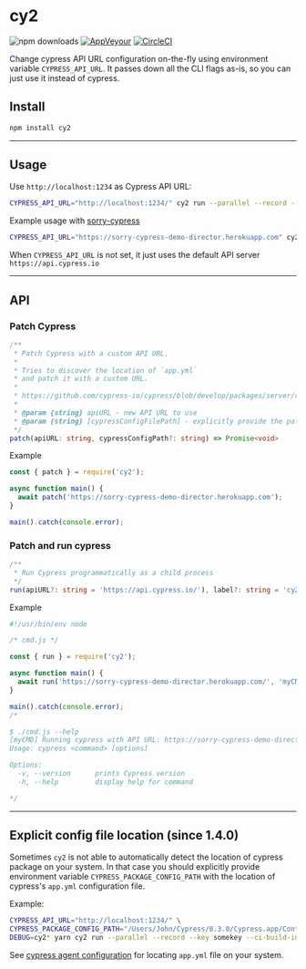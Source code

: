 # cy2

![npm downloads](https://img.shields.io/npm/dw/cy2?style=flat)
[![AppVeyour](https://ci.appveyor.com/api/projects/status/8i4xhejvla6rhc3m/branch/master?svg=true)](https://ci.appveyor.com/project/agoldis/cy2/branch/master) [![CircleCI](https://circleci.com/gh/sorry-cypress/cy2/tree/master.svg?style=shield)](https://circleci.com/gh/sorry-cypress/cy2/tree/master)

Change cypress API URL configuration on-the-fly using environment variable `CYPRESS_API_URL`. It passes down all the CLI flags as-is, so you can just use it instead of cypress.

## Install

```sh
npm install cy2
```

---

## Usage

Use `http://localhost:1234` as Cypress API URL:

```sh
CYPRESS_API_URL="http://localhost:1234/" cy2 run --parallel --record --key somekey --ci-build-id hello-cypress
```

Example usage with [sorry-cypress](https://sorry-cypress.dev)

```sh
CYPRESS_API_URL="https://sorry-cypress-demo-director.herokuapp.com" cy2 run  --parallel --record --key somekey --ci-build-id hello-cypress
```

When `CYPRESS_API_URL` is not set, it just uses the default API server `https://api.cypress.io`

---

## API

### Patch Cypress

```ts
/**
 * Patch Cypress with a custom API URL.
 *
 * Tries to discover the location of `app.yml`
 * and patch it with a custom URL.
 *
 * https://github.com/cypress-io/cypress/blob/develop/packages/server/config/app.yml
 *
 * @param {string} apiURL - new API URL to use
 * @param {string} [cypressConfigFilePath] - explicitly provide the path to Cypress app.yml and disable auto-discovery
 */
patch(apiURL: string, cypressConfigPath?: string) => Promise<void>
```

Example

```js
const { patch } = require('cy2');

async function main() {
  await patch('https://sorry-cypress-demo-director.herokuapp.com');
}

main().catch(console.error);
```

### Patch and run cypress

```ts
/**
 * Run Cypress programmatically as a child process
 */
run(apiURL?: string = 'https://api.cypress.io/'), label?: string = 'cy2')=> Promise<void>
```

Example

```js
#!/usr/bin/env node

/* cmd.js */

const { run } = require('cy2');

async function main() {
  await run('https://sorry-cypress-demo-director.herokuapp.com/', 'myCMD');
}

main().catch(console.error);
/*

$ ./cmd.js --help
[myCMD] Running cypress with API URL: https://sorry-cypress-demo-director.herokuapp.com/
Usage: cypress <command> [options]

Options:
  -v, --version      prints Cypress version
  -h, --help         display help for command

*/
```

---

## Explicit config file location (since 1.4.0)

Sometimes `cy2` is not able to automatically detect the location of cypress package on your system. In that case you should explicitly provide environment variable `CYPRESS_PACKAGE_CONFIG_PATH` with the location of cypress's `app.yml` configuration file.

Example:

```sh
CYPRESS_API_URL="http://localhost:1234/" \
CYPRESS_PACKAGE_CONFIG_PATH="/Users/John/Cypress/8.3.0/Cypress.app/Contents/Resources/app/packages/server/config/app.yml" \
DEBUG=cy2* yarn cy2 run --parallel --record --key somekey --ci-build-id hello-cypress
```

See [cypress agent configuration](https://docs.sorry-cypress.dev/cypress-agent/configuring-cypress-agent) for locating `app.yml` file on your system.
